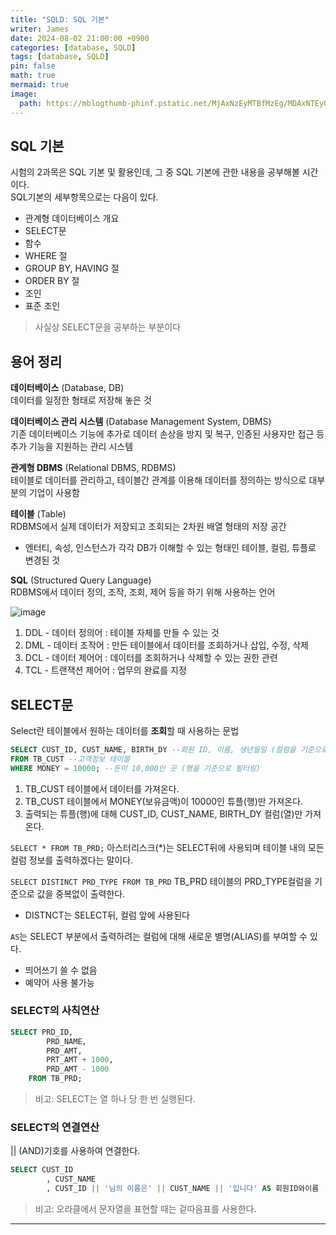 ```yaml
---
title: "SQLD: SQL 기본"
writer: James
date: 2024-08-02 21:00:00 +0900
categories: [database, SQLD]
tags: [database, SQLD]
pin: false
math: true
mermaid: true
image:
  path: https://mblogthumb-phinf.pstatic.net/MjAxNzEyMTBfMzEg/MDAxNTEyODcxMjI1ODQx.fyRLuEUCXV2FeZCqARWhQbip5E9Kz0OpnggtUpYq7Qwg.zBXbrZBuG6DJkq-x38P4WGDyg-6F6y9AOkqCxiNmj9kg.PNG.dd1587/MySQL_SELECT_%2811%29.png?type=w800
---
```


## SQL 기본 

시험의 2과목은 SQL 기본 및 활용인데, 그 중 SQL 기본에 관한 내용을 공부해볼 시간이다.  
SQL기본의 세부항목으로는 다음이 있다.  

- 관계형 데이터베이스 개요
- SELECT문
- 함수
- WHERE 절
- GROUP BY, HAVING 절
- ORDER BY 절
- 조인
- 표준 조인 

> 사실상 SELECT문을 공부하는 부분이다

## 용어 정리  

**데이터베이스** (Database, DB)  
데이터를 일정한 형태로 저장해 놓은 것  

**데이터베이스 관리 시스템** (Database Management System, DBMS)  
기존 데이터베이스 기능에 추가로 데이터 손상을 방지 및 복구, 인증된 사용자만 접근 등 추가 기능을 지원하는 관리 시스템  

**관계형 DBMS** (Relational DBMS, RDBMS)   
테이블로 데이터를 관리하고, 테이블간 관계를 이용해 데이터를 정의하는 방식으로 대부분의 기업이 사용함   

**테이블** (Table)  
RDBMS에서 실제 데이터가 저장되고 조회되는 2차원 배열 형태의 저장 공간  
- 엔터티, 속성, 인스턴스가 각각 DB가 이해할 수 있는 형태인 테이블, 컬럼, 튜플로 변경된 것  

**SQL** (Structured Query Language)  
RDBMS에서 데이터 정의, 조작, 조회, 제어 등을 하기 위해 사용하는 언어  

![image](https://github.com/user-attachments/assets/ff61841f-766a-4a71-a9e5-8243d3724310)  

1. DDL - 데이터 정의어 : 테이블 자체를 만들 수 있는 것 
2. DML - 데이터 조작어 : 만든 테이블에서 데이터를 조회하거나 삽입, 수정, 삭제 
3. DCL - 데이터 제어어 : 데이터를 조회하거나 삭제할 수 있는 권한 관련
4. TCL - 트랜잭션 제어어 : 업무의 완료를 지정  

## SELECT문  

Select란 테이블에서 원하는 데이터를 **조회**할 때 사용하는 문법  

```sql
SELECT CUST_ID, CUST_NAME, BIRTH_DY --회원 ID, 이름, 생년월일 (컬럼을 기준으로 필터링)
FROM TB_CUST --고객정보 테이블 
WHERE MONEY = 10000; --돈이 10,000인 곳 (행을 기준으로 필터링)
```

1. TB_CUST 테이블에서 데이터를 가져온다. 
2. TB_CUST 테이블에서 MONEY(보유금액)이 10000인 튜플(행)만 가져온다.  
3. 출력되는 튜플(행)에 대해 CUST_ID, CUST_NAME, BIRTH_DY 컬럼(열)만 가져온다.  
 
`SELECT * FROM TB_PRD;` 아스터리스크(*)는 SELECT뒤에 사용되며 테이블 내의 모든 컬럼 정보를 출력하겠다는 말이다.  

`SELECT DISTINCT PRD_TYPE FROM TB_PRD` TB_PRD 테이블의 PRD_TYPE컬럼을 기준으로 값을 중복없이 출력한다.  
- DISTNCT는 SELECT뒤, 컬럼 앞에 사용된다  
  
`AS`는 SELECT 부분에서 출력하려는 컬럼에 대해 새로운 별명(ALIAS)를 부여할 수 있다.  
- 띄어쓰기 쓸 수 없음
- 예약어 사용 불가능  
  

### SELECT의 사칙연산

```sql
SELECT PRD_ID, 
        PRD_NAME, 
        PRD_AMT, 
        PRT_AMT + 1000,
        PRD_AMT - 1000
    FROM TB_PRD;
```

> 비고: SELECT는 열 하나 당 한 번 실행된다.  

### SELECT의 연결연산  
|| (AND)기호를 사용하여 연결한다. 

```sql
SELECT CUST_ID
        , CUST_NAME
        , CUST_ID || '님의 이름은' || CUST_NAME || '입니다' AS 회원ID와이름
```

>  비고: 오라클에서 문자열을 표현할 때는 겉따음표를 사용한다. 

<hr>